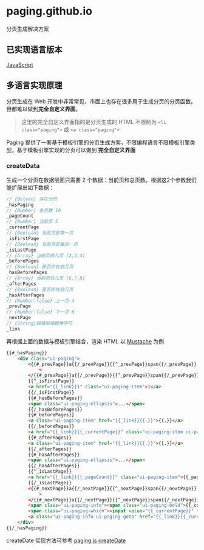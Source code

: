 # paging.github.io
分页生成解决方案

## 已实现语言版本

[JavaScript](https://github.com/nimojs/paging)

## 多语言实现原理

分页生成在 Web 开发中非常常见，市面上也存在很多用于生成分页的分页函数。但都难以做到**完全自定义界面**。

> 这里的完全自定义界面指的是分页生成的 HTML 不限制为 `<li class="paging">` 或 `<a class="paging">` 

Paging 提供了一套基于模板引擎的分页生成方案，不限编程语言不限模板引擎类型。基于模板引擎实现的分页可以做到 **完全自定义界面**

### createData

生成一个分页在数据层面只需要 2 个数据：当前页和总页数。根据这2个参数我们能扩展出如下数据：

```js
// {Bolean} 存在分页
_hasPaging
// {Number} 总页数 10
_pageCount
// {Number} 当前页 5
_currentPage
// {Boolean} 当前页是第一页
_isFirstPage
// {Boolean} 当前页是最后一页
_isLastPage
// {Array} 当前页前几页 [2,3,4] 
_beforePages
// {Boolean} 是否存在前几页
_hasBeforePages
// {Array} 当前页后几页 [6,7,8]
_afterPages
// {Boolean} 是否存在后几页
_hasAfterPages
// {Number|false} 上一页 4
_prevPage
// {Number|false} 下一页 6
_nextPage
// {String}链接前缀替换字符
_link
```

再根据上面的数据与模板引擎结合，渲染 HTML
以 [Mustache](http://mustache.github.io/) 为例
```html
{{#_hasPaging}}
    <div class="ui-paging">
        <{{#_prevPage}}a{{/_prevPage}}{{^_prevPage}}span{{/_prevPage}} class="ui-paging-prev" href="{{_link}}{{_prevPage}}">
            <
        </{{#_prevPage}}a{{/_prevPage}}{{^_prevPage}}span{{/_prevPage}}>
        {{^_isFirstPage}}
        <a href="{{_link}}1" class="ui-paging-item">1</a>
        {{/_isFirstPage}}
        {{#_hasBeforePages}}
        <span class="ui-paging-ellipsis">...</span>
        {{/_hasBeforePages}}
        {{#_beforePages}}
        <a class="ui-paging-item" href="{{_link}}{{.}}">{{.}}</a>
        {{/_beforePages}}
        <a href="{{_link}}{{_currentPage}}" class="ui-paging-item ui-paging-current">{{_currentPage}}</a>
        {{#_afterPages}}
        <a class="ui-paging-item" href="{{_link}}{{.}}">{{.}}</a>
        {{/_afterPages}}
        {{#_hasAfterPages}}
        <span class="ui-paging-ellipsis">...</span>
        {{/_hasAfterPages}}
        {{^_isLastPage}}
        <a href="{{_link}}{{_pageCount}}" class="ui-paging-item">{{_pageCount}}</a>
        {{/_isLastPage}}
        <{{#_nextPage}}a{{/_nextPage}}{{^_nextPage}}span{{/_nextPage}} class="ui-paging-next" href="{{_link}}{{_nextPage}}">
            >
        </{{#_nextPage}}a{{/_nextPage}}{{^_nextPage}}span{{/_nextPage}}>
        <span class="ui-paging-info"><span class="ui-paging-bold">{{_currentPage}}/{{_pageCount}}</span>页</span>
        <span class="ui-paging-which"><input value="{{_currentPage}}" type="text"></span>
        <a class="ui-paging-info ui-paging-goto" href="{{_link}}{{_currentPage}}" >Go</a>
    </div>
{{/_hasPaging}}
```

createDate 实现方法可参考 [paging.js createDate](https://github.com/nimojs/paging/blob/master/paging.js#L36-L190)
